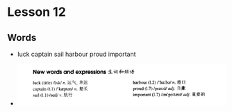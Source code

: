# Lesson 12

## Words

- luck captain sail harbour proud important

- ![Words](../../../Images/Part2/02/words-12.png)
